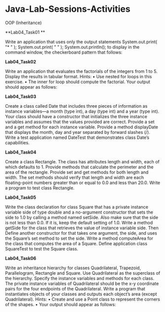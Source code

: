 # Java-Lab-Sessions-Activities
OOP (Inheritance)

**Lab04_Task01 **

Write an application that uses only the output statements 
System.out.print( "* " ); 
System.out.print( " " ); System.out.println(); to display in the command window, the checkerboard pattern that follows: 
  
  
**Lab04_Task02**

Write an application that evaluates the factorials of the integers from 1 to 5. Display the results in tabular format. 
Hints: 
•	Use nested for loops in this exercise. 
•	The inner for loop should compute the factorial. 
Your output should appear as follows: 


**Lab04_Task03**

Create a class called Date that includes three pieces of information as instance variables—a month (type int), a day (type int) and a year (type int). Your class should have a constructor that initializes the three instance variables and assumes that the values provided are correct. Provide a set and a get method for each instance variable. Provide a method displayDate that displays the month, day and year separated by forward slashes (/). Write a test application named DateTest that demonstrates class Date’s capabilities. 


**Lab04_Task04**

Create a class Rectangle. The class has attributes length and width, each of which defaults to 1. Provide methods that calculate the perimeter and the area of the rectangle. Provide set and get methods for both length and width. The set methods should verify that length and width are each floating-point numbers greater than or equal to 0.0 and less than 20.0. Write a program to test class Rectangle.


**Lab04_Task05**

Write the class declaration for class Square that has a private instance variable side of type double and a no-argument constructor that sets the side to 1.0 by calling a method named setSide. Also make sure that the side is not less than 0.0. If it is, keep the default setting of 1.0. 
Write a method getSide for the class that retrieves the value of instance variable side. Then Define another constructor for that takes one argument, the side, and uses the Square’s set method to set the side. 
Write a method computeArea for the class that computes the area of a Square. Define application class SquareTest to test the Square class.


**Lab04_Task06**

Write an inheritance hierarchy for classes Quadrilateral, Trapezoid, Parallelogram, Rectangle and Square. Use Quadrilateral as the superclass of the hierarchy. Specify the instance variables and methods for each class. The private instance variables of Quadrilateral should be the x-y coordinate pairs for the four endpoints of the Quadrilateral. Write a program that instantiates objects of your classes and outputs each object’s area (except Quadrilateral).
Hints:
•	Create and use a Point class to represent the corners of the shapes.
•	Your output should appear as follows:


